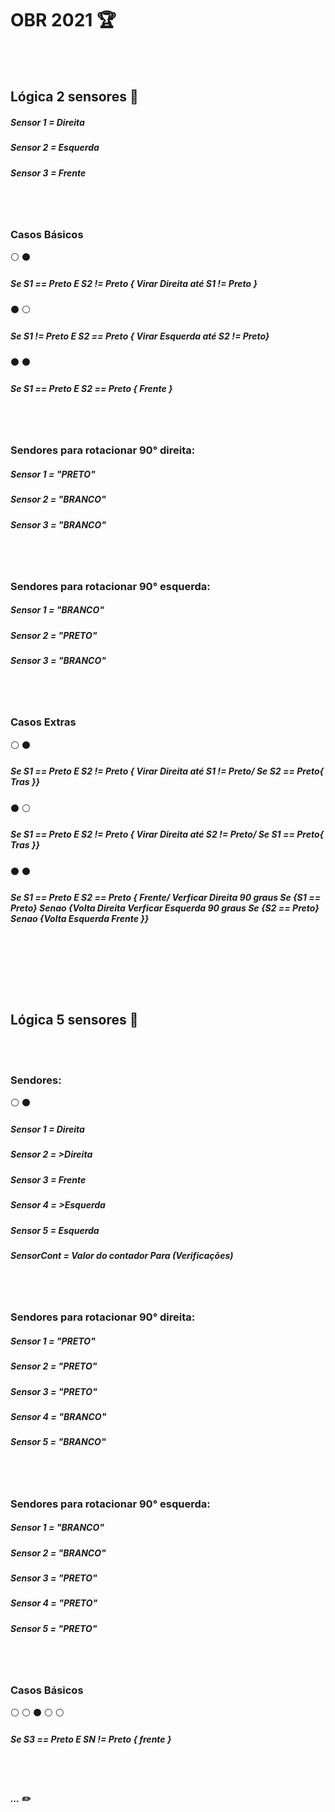 # OBR 2021 :trophy:
<br></br>
## Lógica 2 sensores :flags:
##### Sensor 1 = Direita
##### Sensor 2 = Esquerda
##### Sensor 3 = Frente
<br></br>
### Casos Básicos
:white_circle: :black_circle:
##### Se S1 == Preto E S2 != Preto { Virar Direita até S1 != Preto }
:black_circle: :white_circle:
##### Se S1 != Preto E S2 == Preto { Virar Esquerda até S2 != Preto}
:black_circle: :black_circle:
##### Se S1 == Preto E S2 == Preto { Frente }
<br></br>
### Sendores para rotacionar 90° direita:
##### Sensor 1 = "PRETO" 
##### Sensor 2 = "BRANCO" 
##### Sensor 3 = "BRANCO"
<br></br>
### Sendores para rotacionar 90° esquerda:
##### Sensor 1 = "BRANCO" 
##### Sensor 2 = "PRETO" 
##### Sensor 3 = "BRANCO"
<br></br>
### Casos Extras
:white_circle: :black_circle:
##### Se S1 == Preto E S2 != Preto { Virar Direita até S1 != Preto/ Se S2 == Preto{ Tras }}
:black_circle: :white_circle:
##### Se S1 == Preto E S2 != Preto { Virar Direita até S2 != Preto/ Se S1 == Preto{ Tras }}
:black_circle: :black_circle:
##### Se S1 == Preto E S2 == Preto { Frente/ Verficar Direita 90 graus Se {S1 == Preto} Senao {Volta Direita Verficar Esquerda 90 graus Se {S2 == Preto} Senao {Volta Esquerda Frente }}
<br></br>
####
<br></br>
## Lógica 5 sensores :flags:
<br></br>
### Sendores:
:white_circle: :black_circle:
##### Sensor 1 = Direita
##### Sensor 2 = >Direita
##### Sensor 3 = Frente
##### Sensor 4 = >Esquerda
##### Sensor 5 = Esquerda
##### SensorCont = Valor do contador Para (Verificações)
<br></br>
### Sendores para rotacionar 90° direita:
##### Sensor 1 = "PRETO"
##### Sensor 2 = "PRETO"
##### Sensor 3 = "PRETO"
##### Sensor 4 = "BRANCO"
##### Sensor 5 = "BRANCO"
<br></br>
### Sendores para rotacionar 90° esquerda:
##### Sensor 1 = "BRANCO"
##### Sensor 2 = "BRANCO"
##### Sensor 3 = "PRETO"
##### Sensor 4 = "PRETO"
##### Sensor 5 = "PRETO"
<br></br>
### Casos Básicos
:white_circle: :white_circle: :black_circle: :white_circle: :white_circle:
##### Se S3 == Preto E SN != Preto { frente }
<br></br>
##### ... :pencil2:
